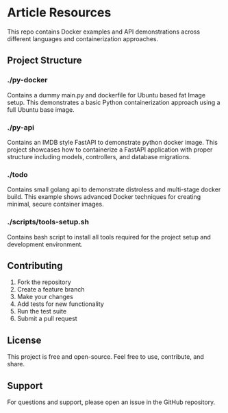 # Article Resources
This repo contains Docker examples and API demonstrations across different languages and containerization approaches.

## Project Structure

### ./py-docker
Contains a dummy main.py and dockerfile for Ubuntu based fat Image setup. This demonstrates a basic Python containerization approach using a full Ubuntu base image.

### ./py-api
Contains an IMDB style FastAPI to demonstrate python docker image. This project showcases how to containerize a FastAPI application with proper structure including models, controllers, and database migrations.

### ./todo
Contains small golang api to demonstrate distroless and multi-stage docker build. This example shows advanced Docker techniques for creating minimal, secure container images.

### ./scripts/tools-setup.sh
Contains bash script to install all tools required for the project setup and development environment.

## Contributing

1. Fork the repository
2. Create a feature branch
3. Make your changes
4. Add tests for new functionality
5. Run the test suite
6. Submit a pull request

## License

This project is free and open-source. Feel free to use, contribute, and share.

## Support

For questions and support, please open an issue in the GitHub repository.